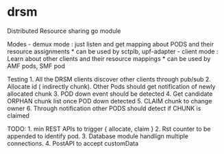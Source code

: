# drsm
Distributed Resource sharing go module

Modes
    - demux mode : just listen and get mapping about PODS and their resource assignments
        * can be used by sctplb, upf-adapter
    - client mode : Learn about other clients and their resource mappings
        * can be used by AMF pods, SMF pod

Testing
    1. All the DRSM clients discover other clients through pub/sub
    2. Allocate id ( indirectly chunk). Other Pods should get notification of newly allocated chunk
    3. POD down event should be detected
    4. Get candidate ORPHAN chunk list once POD down detected
    5. CLAIM chunk to change owner
    6. Through notification other PODS should detect if CHUNK is claimed

TODO:
    1. min REST APIs to trigger { allocate, claim }
    2. Rst counter to be appended to identify pod.
    3. Database module handlign multiple connections.
    4. PostAPI to accept customData
